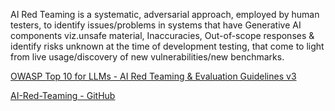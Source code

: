 AI Red Teaming is a systematic, adversarial approach, employed by human testers, to identify issues/problems in systems that have Generative AI components viz.unsafe material, Inaccuracies, Out-of-scope responses & identify risks unknown at the time of development testing, that come to light from live usage/discovery of new vulnerabilities/new benchmarks. 

[OWASP Top 10 for LLMs - AI Red Teaming & Evaluation Guidelines v3](https://docs.google.com/document/d/1m06DMhonGuq8hTN30S-fAsuBA-ZK1UHMyzZamsZSTaE/edit)

[AI-Red-Teaming - GitHub](https://github.com/xsankar/AI-Red-Teaming)
